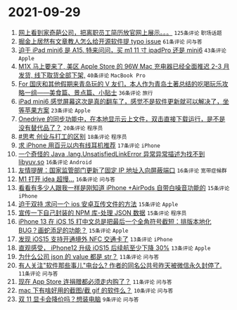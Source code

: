 # 2021-09-29

1. [网上看到家奇葩公司，把离职员工简历放官网上展示。。。](https://www.v2ex.com/t/805110) `125条评论` `职场话题`
1. [掘金上居然有文章教人怎么给开源软件提 typo issue](https://www.v2ex.com/t/805079) `61条评论` `问与答`
1. [迫于 iPad mini6 是 A15. 特来问问，买 m1 11 寸 ipadPro 还是 mini6](https://www.v2ex.com/t/805048) `43条评论` `Apple`
1. [M1X 马上要来了, 美区 Apple Store 的 96W Mac 充电器已经全面推迟 2-3 月发货, 线下取货全部下架,](https://www.v2ex.com/t/805132) `40条评论` `MacBook Pro`
1. [For 国庆和其他假期来青岛玩的 V 友们，本人作为青岛土著总结的吃喝玩乐攻略一组——美食篇、景点篇、小贴士](https://www.v2ex.com/t/805136) `36条评论` `旅行`
1. [iPad mini6 感觉屏幕这次是真的翻车了，感觉不是软件更新就可以解决了，坐等苹果方案](https://www.v2ex.com/t/805039) `23条评论` `Apple`
1. [Onedrive 的同步功能中，在本地显示云上文件，双击直接下载运行，是不是没有替代品了？](https://www.v2ex.com/t/805073) `20条评论` `程序员`
1. [#思考 创业与打工的区别](https://www.v2ex.com/t/805082) `18条评论` `程序员`
1. [求 iPhone 用百元以内有线耳机推荐](https://www.v2ex.com/t/805088) `17条评论` `iPhone`
1. [一个奇怪的 Java .lang.UnsatisfiedLinkError 异常异常描述为找不到 libyuv.so](https://www.v2ex.com/t/805161) `16条评论` `Android`
1. [友情提醒：国家监管部门更新了固定 IP 地址入向屏蔽端口](https://www.v2ex.com/t/805061) `16条评论` `宽带症候群`
1. [M1 打开 idea 超慢...](https://www.v2ex.com/t/805051) `16条评论` `问与答`
1. [看看有多少人跟我一样是刚知道 iPhone +AirPods 自带白噪音功能的](https://www.v2ex.com/t/805159) `15条评论` `iPhone`
1. [迫于双持 求问一个 ios 安卓互传文件的方法](https://www.v2ex.com/t/805130) `15条评论` `Apple`
1. [宣传一下自己封装的 NPM 库-处理 JSON 数据](https://www.v2ex.com/t/805117) `15条评论` `程序员`
1. [iPhone 13 在 iOS 15 打中文总是把最后一个全角符号截短：排版本地化 BUG？画蛇添足的功能？](https://www.v2ex.com/t/805086) `15条评论` `Apple`
1. [发现 iOS15 支持开通境外 NFC 交通卡了](https://www.v2ex.com/t/805105) `13条评论` `iPhone`
1. [直观感受， iPhone12 升级 iOS15 后续航至少下降 30%](https://www.v2ex.com/t/805103) `13条评论` `Apple`
1. [为什么公司 json 的 value 都是 str？](https://www.v2ex.com/t/805107) `11条评论` `问与答`
1. [有人关注"软件那些事儿"电台么? 作者的同名公共号昨天被微信永久封停了.](https://www.v2ex.com/t/805066) `11条评论` `问与答`
1. [现在 App Store 连捐赠都必须走内购了？](https://www.v2ex.com/t/805060) `11条评论` `问与答`
1. [mac 下有啥好用的截图/截 gif 的软件么？](https://www.v2ex.com/t/805133) `10条评论` `问与答`
1. [双 11 显卡会降价吗？想装电脑](https://www.v2ex.com/t/805170) `9条评论` `问与答`
